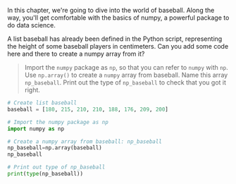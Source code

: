 In this chapter, we're going to dive into the world of baseball. Along the way, you'll get comfortable with the basics of numpy, a powerful package to do data science.

A list baseball has already been defined in the Python script, representing the height of some baseball players in centimeters. Can you add some code here and there to create a numpy array from it?

> Import the `numpy` package as `np`, so that you can refer to `numpy` with `np`.
Use `np.array()` to create a `numpy` array from baseball. Name this array `np_baseball`.
Print out the type of `np_baseball` to check that you got it right.

```py
# Create list baseball
baseball = [180, 215, 210, 210, 188, 176, 209, 200]

# Import the numpy package as np
import numpy as np

# Create a numpy array from baseball: np_baseball
np_baseball=np.array(baseball)
np_baseball

# Print out type of np_baseball
print(type(np_baseball))
```